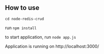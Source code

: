 
## How to use

`cd node-redis-crud`

run `npm install`

to start application, run `node app.js`


Application is running on http://localhost:3000/

